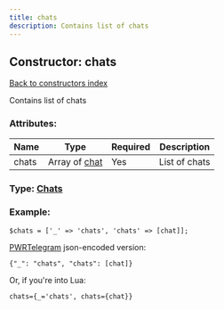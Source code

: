 ```yaml
---
title: chats
description: Contains list of chats
---
```

## Constructor: chats  
[Back to constructors index](index.md)



Contains list of chats

### Attributes:

| Name     |    Type       | Required | Description |
|----------|---------------|----------|-------------|
|chats|Array of [chat](../constructors/chat.md) | Yes|List of chats|



### Type: [Chats](../types/Chats.md)


### Example:

```
$chats = ['_' => 'chats', 'chats' => [chat]];
```  

[PWRTelegram](https://pwrtelegram.xyz) json-encoded version:

```
{"_": "chats", "chats": [chat]}
```


Or, if you're into Lua:  


```
chats={_='chats', chats={chat}}

```


